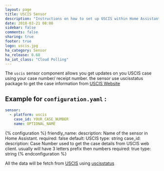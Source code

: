 ```yaml
---
layout: page
title: USCIS Sensor
description: "Instructions on how to set up USCIS within Home Assistant."
date: 2018-03-21 08:00
sidebar: false
comments: false
sharing: true
footer: true
logo: uscis.jpg
ha_category: Sensor
ha_release: 0.68
ha_iot_class: "Cloud Polling"
---
```


The `uscis` sensor component allows you get updates on you USCIS case using your case number/ receipt number. the sensor use uscisstatus package to get the case information from [USCIS Website]( https://egov.uscis.gov/casestatus/landing.do)

## Example for `configuration.yaml` :

```yaml
sensor:
  - platform: uscis
    case_id: YOUR_CASE_NUMBER
    name: OPTIONAL_NAME
```

{% configuration %}
friendly_name:
  description: Name of the sensor in Home Assistant.
  required: false
  default: USCIS
  type: string
case_id:
  description: Case Number used to get the case details from USCIS web client. usually will have 3 letters prefix then numbers
  required: true
  type: string
{% endconfiguration %}

All the data will be fetch from  [USCIS](https://egov.uscis.gov/casestatus/mycasestatus.do) using [uscisstatus](https://pypi.python.org/pypi/uscisstatus/) 
